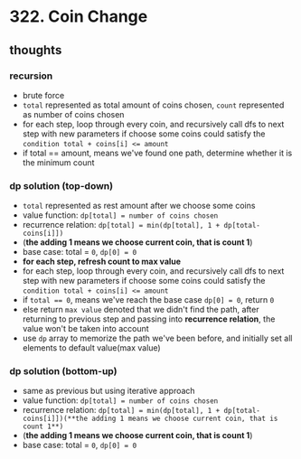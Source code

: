 # 322. Coin Change

## thoughts

### recursion

- brute force
- `total` represented as total amount of coins chosen, `count` represented as number of coins chosen
- for each step, loop through every coin, and recursively call dfs to next step with new parameters if choose some coins could satisfy the `condition total + coins[i] <= amount`
- if total == amount, means we've found one path, determine whether it is the minimum count

### dp solution (top-down)

- `total` represented as rest amount after we choose some coins
- value function: `dp[total] = number of coins chosen`
- recurrence relation: `dp[total] = min(dp[total], 1 + dp[total-coins[i]])`
- (**the adding 1 means we choose current coin, that is count 1**)
- base case: total = `0`, `dp[0] = 0`
- **for each step, refresh count to max value**
- for each step, loop through every coin, and recursively call dfs to next step with new parameters if choose some coins could satisfy the `condition total + coins[i] <= amount`
- if `total == 0`, means we've reach the base case `dp[0] = 0`, return `0`
- else return `max value` denoted that we didn't find the path, after returning to previous step and passing into **recurrence relation**, the value won't be taken into account
- use `dp` array to memorize the path we've been before, and initially set all elements to default value(max value)

### dp solution (bottom-up)

- same as previous but using iterative approach
- value function: `dp[total] = number of coins chosen`
- recurrence relation: `dp[total] = min(dp[total], 1 + dp[total-coins[i]])(**the adding 1 means we choose current coin, that is count 1**)`
- (**the adding 1 means we choose current coin, that is count 1**)
- base case: total = `0`, `dp[0] = 0`